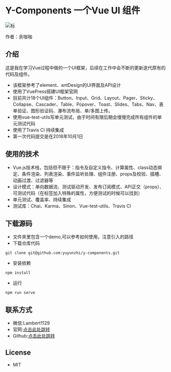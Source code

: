 # Y-Components 一个Vue UI 组件

![标](https://travis-ci.org/yuyunzhi/y-components.svg?branch=master)

作者：余咖咖

## 介绍

这是我在学习Vue过程中做的一个UI框架，后续在工作中会不断的更新迭代原有的代码及组件。

- 该框架参考了element、antDesign的UI界面及API设计
- 使用了VuePress搭建UI框架官网
- 目前共计18个UI组件：Button、Input、Grid、Layout、Pager、Sticky、Collapse、Cascader、Table、Popover、Toast、Slides、Tabs、Nav、表单验证、图形验证码、瀑布流布局、单/多图上传。
- 使用vue-test-utils写单元测试，由于时间有限后期会慢慢完成所有组件的单元测试代码
- 使用了Travis CI 持续集成
- 第一次代码提交是在2018年10月1日

## 使用的技术

- Vue.js技术栈，包括但不限于：指令及自定义指令、计算属性、class动态绑定、条件渲染、列表渲染、事件监听处理、组件注册、props及校验、插槽、动画过渡、过滤器等
- 设计模式：单向数据流、测试驱动开发、发布订阅模式、API正交（props）、可测试代码（在标签加入特殊的属性，方便测试的时候可以找到）
- 单元测试、覆盖率、持续集成
- 测试库：Chai、Karma、Sinon、Vue-test-utils、Travis CI 

## 下载源码

- 文件夹里包含一个demo,可以参考如何使用，注意引入的路径
- 下载仓库代码

```
git clone git@github.com:yuyunzhi/y-components.git
```

- 安装依赖

```
npm install
```

- 运行

```
npm run serve
```

## 联系方式

- 微信:Lambert1129 
- 官网:[点击此处跳转](https://www.yuyunzhi.com)
- Github:[点击此处跳转](https://github.com/yuyunzhi)


## License

- MIT


